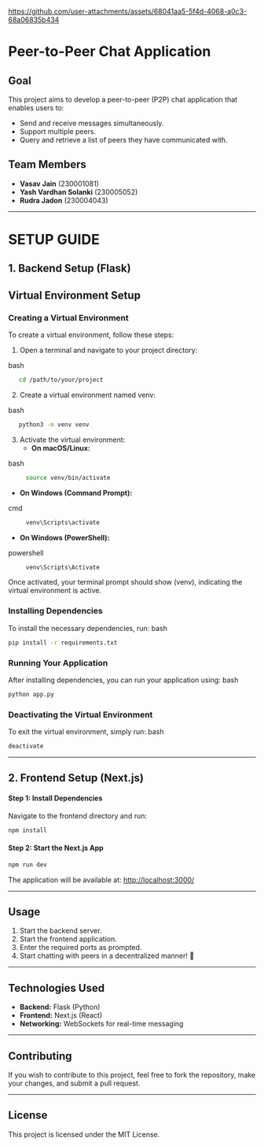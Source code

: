 
https://github.com/user-attachments/assets/68041aa5-5f4d-4068-a0c3-68a06835b434

# Peer-to-Peer Chat Application


## Goal
This project aims to develop a peer-to-peer (P2P) chat application that enables users to:
- Send and receive messages simultaneously.
- Support multiple peers.
- Query and retrieve a list of peers they have communicated with.

## Team Members
- **Vasav Jain** (230001081)
- **Yash Vardhan Solanki** (230005052)
- **Rudra Jadon** (230004043)

---
# SETUP GUIDE
## 1. Backend Setup (Flask)

## Virtual Environment Setup

### Creating a Virtual Environment
To create a virtual environment, follow these steps:

1. Open a terminal and navigate to your project directory:
   
bash
``` sh
   cd /path/to/your/project
```

2. Create a virtual environment named venv:
   
bash
``` sh
   python3 -m venv venv
```

3. Activate the virtual environment:
   - **On macOS/Linux:**
     
bash
``` sh
     source venv/bin/activate
```

   - **On Windows (Command Prompt):**
     
cmd
``` sh
     venv\Scripts\activate
```

   - **On Windows (PowerShell):**
     
powershell
``` sh
     venv\Scripts\Activate
```


Once activated, your terminal prompt should show (venv), indicating the virtual environment is active.

### Installing Dependencies
To install the necessary dependencies, run:
bash
``` sh
pip install -r requirements.txt
```


### Running Your Application
After installing dependencies, you can run your application using:
bash
``` sh
python app.py
```

### Deactivating the Virtual Environment
To exit the virtual environment, simply run:
bash
``` sh
deactivate
```

---

## 2. Frontend Setup (Next.js)

#### Step 1: Install Dependencies
Navigate to the frontend directory and run:
```sh
npm install
```

#### Step 2: Start the Next.js App
```sh
npm run dev
```
The application will be available at: [http://localhost:3000/](http://localhost:3000/)

---

## Usage
1. Start the backend server.
2. Start the frontend application.
3. Enter the required ports as prompted.
4. Start chatting with peers in a decentralized manner! 🚀

---

## Technologies Used
- **Backend:** Flask (Python)
- **Frontend:** Next.js (React)
- **Networking:** WebSockets for real-time messaging

---

## Contributing
If you wish to contribute to this project, feel free to fork the repository, make your changes, and submit a pull request.

---

## License
This project is licensed under the MIT License.

